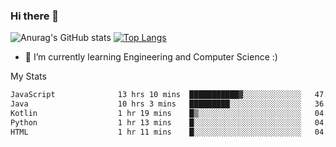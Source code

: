 ### Hi there 👋

![Anurag's GitHub stats](https://github-readme-stats.vercel.app/api?username=MatteoIorio11&show_icons=true&theme=dark) 
[![Top Langs](https://github-readme-stats.vercel.app/api/top-langs/?username=MatteoIorio11&theme=dark)](https://github.com/MatteoIorio11/github-readme-stats)

- 🌱 I’m currently learning Engineering and Computer Science :)

<!--
**MatteoIorio11/MatteoIorio11** is a ✨ _special_ ✨ repository because its `README.md` (this file) appears on your GitHub profile.

Here are some ideas to get you started:

- 🔭 I’m currently working on ...
- 🌱 I’m currently learning ...
- 👯 I’m looking to collaborate on ...
- 🤔 I’m looking for help with ...
- 💬 Ask me about ...
- 📫 How to reach me: ...
- 😄 Pronouns: ...
- ⚡ Fun fact: ...
-->
My Stats
<!--START_SECTION:waka-->

```txt
JavaScript              13 hrs 10 mins  ███████████▓░░░░░░░░░░░░░   47.17 %
Java                    10 hrs 3 mins   █████████░░░░░░░░░░░░░░░░   36.03 %
Kotlin                  1 hr 19 mins    █▒░░░░░░░░░░░░░░░░░░░░░░░   04.76 %
Python                  1 hr 13 mins    █░░░░░░░░░░░░░░░░░░░░░░░░   04.36 %
HTML                    1 hr 11 mins    █░░░░░░░░░░░░░░░░░░░░░░░░   04.25 %
```

<!--END_SECTION:waka-->
